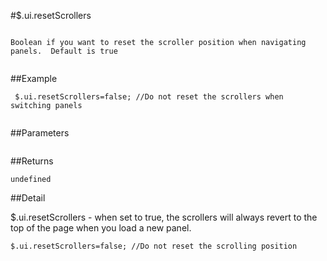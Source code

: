 #$.ui.resetScrollers

```

Boolean if you want to reset the scroller position when navigating panels.  Default is true
 
```

##Example

```
 $.ui.resetScrollers=false; //Do not reset the scrollers when switching panels
 
```


##Parameters

```

```

##Returns

```
undefined
```

##Detail

$.ui.resetScrollers - when set to true, the scrollers will always revert to the top of the page when you load a new panel.


```
$.ui.resetScrollers=false; //Do not reset the scrolling position
```